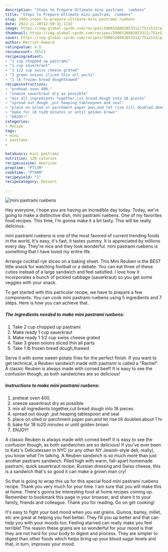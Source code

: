 ```yaml
---
description: "Steps to Prepare Ultimate mini pastrami  ruebens"
title: "Steps to Prepare Ultimate mini pastrami  ruebens"
slug: 2402-steps-to-prepare-ultimate-mini-pastrami-ruebens
date: 2022-11-30T12:50:31.113Z
image: https://img-global.cpcdn.com/recipes/5906526803853312/751x532cq70/mini-pastrami-ruebens-recipe-main-photo.jpg
thumbnail: https://img-global.cpcdn.com/recipes/5906526803853312/751x532cq70/mini-pastrami-ruebens-recipe-main-photo.jpg
cover: https://img-global.cpcdn.com/recipes/5906526803853312/751x532cq70/mini-pastrami-ruebens-recipe-main-photo.jpg
author: Harriet Howard
ratingvalue: 4.5
reviewcount: 26513
recipeingredient:
- "2 cup chopped up pastrami"
- "1 cup sauerkraut"
- "1 1/2 cup swiss cheese grated"
- "3 green onions sliced thin all parts"
- "1 lb frozen bread doughthawed"
recipeinstructions:
- "preheat oven 400,"
- "sneeze sauerkraut dry as possible"
- "mix all ingredients together,cut bread dough into 18 pieces"
- "spread out dough ,put heaping tablespoon and seal"
- "place on oiled or parchment paper pan,and let rise till doubled.about 1 hr"
- "bake for 18 to20 minutes or until golden brown"
- "ENJOY!"
categories:
- Recipe
tags:
- mini
- pastrami
- 

katakunci: mini pastrami  
nutrition: 120 calories
recipecuisine: American
preptime: "PT13M"
cooktime: "PT40M"
recipeyield: "1"
recipecategory: Dessert

---
```



![mini pastrami  ruebens](https://img-global.cpcdn.com/recipes/5906526803853312/751x532cq70/mini-pastrami-ruebens-recipe-main-photo.jpg)

Hey everyone, I hope you are having an incredible day today. Today, we're going to make a distinctive dish, mini pastrami  ruebens. One of my favorites food recipes. This time, I'm gonna make it a bit tasty. This will be really delicious.

mini pastrami  ruebens is one of the most favored of current trending foods in the world. It's easy, it's fast, it tastes yummy. It is appreciated by millions every day. They're nice and they look wonderful. mini pastrami  ruebens is something that I have loved my entire life.

Arrange cocktail rye slices on a baking sheet. This Mini Reuben is the BEST little snack for watching football or a debate. You can eat three of these cuties instead of a large sandwich and feel satisfied. I love how it incorporates a bunch of pickled cabbage (sauerkraut) so you get some veggies with your snack.


To get started with this particular recipe, we have to prepare a few components. You can cook mini pastrami  ruebens using 5 ingredients and 7 steps. Here is how you can achieve that.

<!--inarticleads1-->

##### The ingredients needed to make mini pastrami  ruebens:

1. Take 2 cup chopped up pastrami
1. Make ready 1 cup sauerkraut
1. Make ready 1 1/2 cup swiss cheese grated
1. Take 3 green onions sliced thin all parts
1. Take 1 lb frozen bread dough,thawed


Serve it with some sweet-potato fries for the perfect finish. If you want to get technical, a Reuben sandwich made with pastrami is called a &#34;Rachel&#34;. A classic Reuben is always made with corned beef! It is easy to see the confusion though, as both sandwiches are so delicious! 

<!--inarticleads2-->

##### Instructions to make mini pastrami  ruebens:

1. preheat oven 400,
1. sneeze sauerkraut dry as possible
1. mix all ingredients together,cut bread dough into 18 pieces
1. spread out dough ,put heaping tablespoon and seal
1. place on oiled or parchment paper pan,and let rise till doubled.about 1 hr
1. bake for 18 to20 minutes or until golden brown
1. ENJOY!


A classic Reuben is always made with corned beef! It is easy to see the confusion though, as both sandwiches are so delicious! If you&#39;ve ever been to Katz&#39;s Delicatessen in NYC (or any other NY Jewish-style deli, really), you know what I&#39;m talking. A Reuben sandwich is so much more than just another pastrami sandwich. Piled high with warm, fall-apart homemade pastrami, quick sauerkraut recipe, Russian dressing and Swiss cheese, this is a sandwich that&#39;s so good it can make a grown man cry! 

So that is going to wrap this up for this special food mini pastrami  ruebens recipe. Thank you very much for your time. I am sure that you will make this at home. There's gonna be interesting food at home recipes coming up. Remember to bookmark this page in your browser, and share it to your family, friends and colleague. Thank you for reading. Go on get cooking!

It's easy to fight your bad mood when you eat grains. Quinoa, barley, millet, etc are great at helping you feel better. They fill you up better and that can help you with your moods too. Feeling starved can really make you feel terrible! The reason these grains are so wonderful for your mood is that they are not hard for your body to digest and process. They are simpler to digest than other foods which helps bring up your blood sugar levels and that, in turn, improves your mood.
